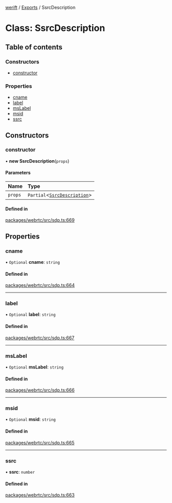 [werift](../README.md) / [Exports](../modules.md) / SsrcDescription

# Class: SsrcDescription

## Table of contents

### Constructors

- [constructor](SsrcDescription.md#constructor)

### Properties

- [cname](SsrcDescription.md#cname)
- [label](SsrcDescription.md#label)
- [msLabel](SsrcDescription.md#mslabel)
- [msid](SsrcDescription.md#msid)
- [ssrc](SsrcDescription.md#ssrc)

## Constructors

### constructor

• **new SsrcDescription**(`props`)

#### Parameters

| Name | Type |
| :------ | :------ |
| `props` | `Partial`<[`SsrcDescription`](SsrcDescription.md)\> |

#### Defined in

[packages/webrtc/src/sdp.ts:669](https://github.com/shinyoshiaki/werift-webrtc/blob/f609bd5a/packages/webrtc/src/sdp.ts#L669)

## Properties

### cname

• `Optional` **cname**: `string`

#### Defined in

[packages/webrtc/src/sdp.ts:664](https://github.com/shinyoshiaki/werift-webrtc/blob/f609bd5a/packages/webrtc/src/sdp.ts#L664)

___

### label

• `Optional` **label**: `string`

#### Defined in

[packages/webrtc/src/sdp.ts:667](https://github.com/shinyoshiaki/werift-webrtc/blob/f609bd5a/packages/webrtc/src/sdp.ts#L667)

___

### msLabel

• `Optional` **msLabel**: `string`

#### Defined in

[packages/webrtc/src/sdp.ts:666](https://github.com/shinyoshiaki/werift-webrtc/blob/f609bd5a/packages/webrtc/src/sdp.ts#L666)

___

### msid

• `Optional` **msid**: `string`

#### Defined in

[packages/webrtc/src/sdp.ts:665](https://github.com/shinyoshiaki/werift-webrtc/blob/f609bd5a/packages/webrtc/src/sdp.ts#L665)

___

### ssrc

• **ssrc**: `number`

#### Defined in

[packages/webrtc/src/sdp.ts:663](https://github.com/shinyoshiaki/werift-webrtc/blob/f609bd5a/packages/webrtc/src/sdp.ts#L663)
